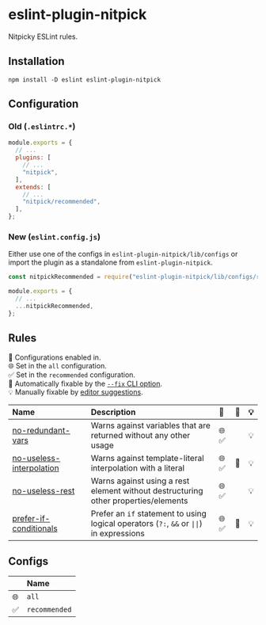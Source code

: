 # eslint-plugin-nitpick

Nitpicky ESLint rules.

## Installation

```
npm install -D eslint eslint-plugin-nitpick
```

## Configuration

### Old (`.eslintrc.*`)

```js
module.exports = {
  // ...
  plugins: [
    // ...
    "nitpick",
  ],
  extends: [
    // ...
    "nitpick/recommended",
  ],
};
```

### New (`eslint.config.js`)

Either use one of the configs in `eslint-plugin-nitpick/lib/configs` or import the plugin as a standalone from `eslint-plugin-nitpick`.

```js
const nitpickRecommended = require("eslint-plugin-nitpick/lib/configs/recommended");

module.exports = {
  // ...
  ...nitpickRecommended,
};
```

## Rules

<!-- begin auto-generated rules list -->

💼 Configurations enabled in.\
🌐 Set in the `all` configuration.\
✅ Set in the `recommended` configuration.\
🔧 Automatically fixable by the [`--fix` CLI option](https://eslint.org/docs/user-guide/command-line-interface#--fix).\
💡 Manually fixable by [editor suggestions](https://eslint.org/docs/developer-guide/working-with-rules#providing-suggestions).

| Name                                                               | Description                                                                               | 💼    | 🔧  | 💡  |
| :----------------------------------------------------------------- | :---------------------------------------------------------------------------------------- | :---- | :-- | :-- |
| [no-redundant-vars](docs/rules/no-redundant-vars.md)               | Warns against variables that are returned without any other usage                         | 🌐 ✅ |     | 💡  |
| [no-useless-interpolation](docs/rules/no-useless-interpolation.md) | Warns against template-literal interpolation with a literal                               | 🌐 ✅ | 🔧  | 💡  |
| [no-useless-rest](docs/rules/no-useless-rest.md)                   | Warns against using a rest element without destructuring other properties/elements        | 🌐 ✅ |     | 💡  |
| [prefer-if-conditionals](docs/rules/prefer-if-conditionals.md)     | Prefer an `if` statement to using logical operators (`?:`, `&&` or `\|\|`) in expressions | 🌐 ✅ | 🔧  | 💡  |

<!-- end auto-generated rules list -->

## Configs

<!-- begin auto-generated configs list -->

|     | Name          |
| :-- | :------------ |
| 🌐  | `all`         |
| ✅  | `recommended` |

<!-- end auto-generated configs list -->
